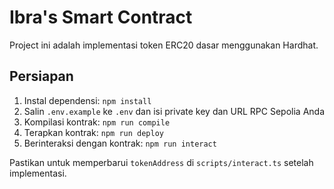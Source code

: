 # Ibra's Smart Contract

Project ini adalah implementasi token ERC20 dasar menggunakan Hardhat.

## Persiapan

1. Instal dependensi: `npm install`
2. Salin `.env.example` ke `.env` dan isi private key dan URL RPC Sepolia Anda
3. Kompilasi kontrak: `npm run compile`
4. Terapkan kontrak: `npm run deploy`
5. Berinteraksi dengan kontrak: `npm run interact`

Pastikan untuk memperbarui `tokenAddress` di `scripts/interact.ts` setelah implementasi.